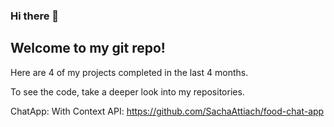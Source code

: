 ### Hi there 👋
## Welcome to my git repo! 

Here are 4 of my projects completed in the last 4 months. 

To see the code, take a deeper look into my repositories.

ChatApp: With Context API: https://github.com/SachaAttiach/food-chat-app
